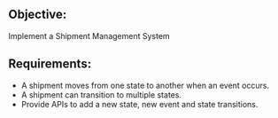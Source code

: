 Objective:
----------
Implement a Shipment Management System

Requirements:
-------------

* A shipment moves from one state to another when an event occurs.
* A shipment can transition to multiple states.
* Provide APIs to add a new state, new event and state transitions.